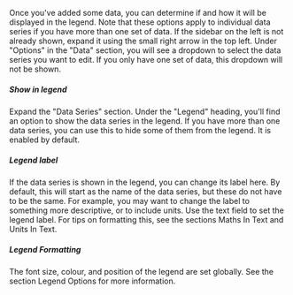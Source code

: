 Once you've added some data, you can determine if and how it will be displayed in the legend. Note that these options apply to individual data series if you have more than one set of data. If the sidebar on the left is not already shown, expand it using the small right arrow in the top left. Under "Options" in the "Data" section, you will see a dropdown to select the data series you want to edit. If you only have one set of data, this dropdown will not be shown.

##### Show in legend

Expand the "Data Series" section. Under the "Legend" heading, you'll find an option to show the data series in the legend. If you have more than one data series, you can use this to hide some of them from the legend. It is enabled by default.

##### Legend label

If the data series is shown in the legend, you can change its label here. By default, this will start as the name of the data series, but these do not have to be the same. For example, you may want to change the label to something more descriptive, or to include units. Use the text field to set the legend label. For tips on formatting this, see the sections Maths In Text and Units In Text.

##### Legend Formatting

The font size, colour, and position of the legend are set globally. See the section Legend Options for more information.